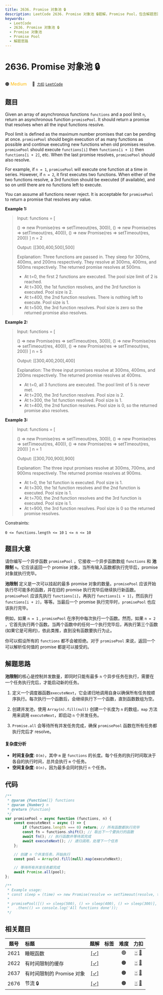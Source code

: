 ```yaml
---
title: 2636. Promise 对象池 🔒
description: LeetCode 2636. Promise 对象池 🔒题解，Promise Pool，包含解题思路、复杂度分析以及完整的 JavaScript 代码实现。
keywords:
  - LeetCode
  - 2636. Promise 对象池 🔒
  - Promise 对象池
  - Promise Pool
  - 解题思路
---
```


# 2636. Promise 对象池 🔒

🟠 <font color=#ffb800>Medium</font>&emsp; 🔗&ensp;[`力扣`](https://leetcode.cn/problems/promise-pool) [`LeetCode`](https://leetcode.com/problems/promise-pool)

## 题目

Given an array of asynchronous functions `functions` and a pool limit `n`, return an asynchronous function `promisePool`. It should return a promise that resolves when all the input functions resolve.

Pool limit is defined as the maximum number promises that can be pending at once. `promisePool` should begin execution of as many functions as possible and continue executing new functions when old promises resolve. `promisePool` should execute `functions[i]` then `functions[i + 1]` then `functions[i + 2]`, etc. When the last promise resolves, `promisePool` should also resolve.

For example, if `n = 1`, `promisePool` will execute one function at a time in series. However, if `n = 2`, it first executes two functions. When either of the two functions resolve, a 3rd function should be executed (if available), and so on until there are no functions left to execute.

You can assume all functions never reject. It is acceptable for `promisePool` to return a promise that resolves any value.

**Example 1:**

> Input:
> functions = [
>
> () => new Promise(res => setTimeout(res, 300)),
> () => new Promise(res => setTimeout(res, 400)),
> () => new Promise(res => setTimeout(res, 200))
> ]
> n = 2
>
> Output: [[300,400,500],500]
>
> Explanation:
> Three functions are passed in. They sleep for 300ms, 400ms, and 200ms respectively.
> They resolve at 300ms, 400ms, and 500ms respectively. The returned promise resolves at 500ms.
>
> - At t=0, the first 2 functions are executed. The pool size limit of 2 is reached.
> - At t=300, the 1st function resolves, and the 3rd function is executed. Pool size is 2.
> - At t=400, the 2nd function resolves. There is nothing left to execute. Pool size is 1.
> - At t=500, the 3rd function resolves. Pool size is zero so the returned promise also resolves.

**Example 2:**

> Input:
> functions = [
>
> () => new Promise(res => setTimeout(res, 300)),
> () => new Promise(res => setTimeout(res, 400)),
> () => new Promise(res => setTimeout(res, 200))
> ]
> n = 5
>
> Output: [[300,400,200],400]
>
> Explanation:
> The three input promises resolve at 300ms, 400ms, and 200ms respectively.
> The returned promise resolves at 400ms.
>
> - At t=0, all 3 functions are executed. The pool limit of 5 is never met.
> - At t=200, the 3rd function resolves. Pool size is 2.
> - At t=300, the 1st function resolved. Pool size is 1.
> - At t=400, the 2nd function resolves. Pool size is 0, so the returned promise also resolves.

**Example 3:**

> Input:
> functions = [
>
> () => new Promise(res => setTimeout(res, 300)),
> () => new Promise(res => setTimeout(res, 400)),
> () => new Promise(res => setTimeout(res, 200))
> ]
> n = 1
>
> Output: [[300,700,900],900]
>
> Explanation:
> The three input promises resolve at 300ms, 700ms, and 900ms respectively.
> The returned promise resolves at 900ms.
>
> - At t=0, the 1st function is executed. Pool size is 1.
> - At t=300, the 1st function resolves and the 2nd function is executed. Pool size is 1.
> - At t=700, the 2nd function resolves and the 3rd function is executed. Pool size is 1.
> - At t=900, the 3rd function resolves. Pool size is 0 so the returned promise resolves.

Constraints:

`0 <= functions.length <= 10`
`1 <= n <= 10`

## 题目大意

请你编写一个异步函数 `promisePool` ，它接收一个异步函数数组 `functions` 和 **池限制** `n`。它应该返回一个 promise 对象，当所有输入函数都执行完毕后，promise 对象就执行完毕。

**池限制** 定义是一次可以挂起的最多 promise 对象的数量。`promisePool` 应该开始执行尽可能多的函数，并在旧的 promise 执行完毕后继续执行新函数。`promisePool` 应该先执行 `functions[i]`，再执行 `functions[i + 1]`，然后执行 `functions[i + 2]`，等等。当最后一个 promise 执行完毕时，`promisePool` 也应该执行完毕。

例如，如果 `n = 1` , `promisePool` 在序列中每次执行一个函数。然而，如果 `n = 2` ，它首先执行两个函数。当两个函数中的任何一个执行完毕后，再执行第三个函数(如果它是可用的)，依此类推，直到没有函数要执行为止。

你可以假设所有的 `functions` 都不会被拒绝。对于 `promisePool` 来说，返回一个可以解析任何值的 promise 都是可以接受的。

## 解题思路

**池限制**的核心是控制并发数量，即同时只能有最多 `n` 个异步任务在执行，需要在一个任务执行完后，才能启动新的任务。

1. 定义一个调度器函数`executeNext`，它会递归地调用自身以确保所有任务按顺序执行。每次执行一个函数后，会继续执行下一个函数，直到函数数组为空。

2. 创建并发池，使用 `Array(n).fill(null)` 创建一个长度为 `n` 的数组，`map` 方法用来调用 `executeNext`，即启动 `n` 个并发任务。
3. `Promise.all` 会等待所有并发任务完成，确保 `promisePool` 函数在所有任务都执行完后才 resolve。

#### 复杂度分析

- **时间复杂度**: `O(m)`，其中 `m` 是 `functions` 的长度。每个任务的执行时间取决于各自的执行时间，总共会执行 `m` 个任务。
- **空间复杂度**: `O(n)`，因为最多会同时执行 `n` 个任务。

## 代码

```javascript
/**
 * @param {Function[]} functions
 * @param {Number} n
 * @return {Function}
 */
var promisePool = async function (functions, n) {
	const executeNext = async () => {
		if (functions.length === 0) return; // 所有函数都执行完毕
		const fn = functions.shift(); // 取出下一个要执行的函数
		await fn(); // 执行函数并等待其完成
		await executeNext(); // 递归调用，处理下一个任务
	};

	// 创建 n 个并发任务，开始执行
	const pool = Array(n).fill(null).map(executeNext);

	// 等待所有并发任务都完成
	await Promise.all(pool);
};

/**
 * Example usage:
 * const sleep = (time) => new Promise(resolve => setTimeout(resolve, time));
 *
 * promisePool([() => sleep(500), () => sleep(400), () => sleep(300)], 2)
 *   .then(() => console.log('All functions done'));
 */
```

## 相关题目

<!-- prettier-ignore -->
| 题号 | 标题 | 题解 | 标签 | 难度 | 力扣 |
| :------: | :------ | :------: | :------ | :------: | :------: |
| 2621 | 睡眠函数 | [[✓]](/problem/2621.md) |  | 🟢 | [🀄️](https://leetcode.cn/problems/sleep) [🔗](https://leetcode.com/problems/sleep) |
| 2622 | 有时间限制的缓存 | [[✓]](/problem/2622.md) |  | 🟠 | [🀄️](https://leetcode.cn/problems/cache-with-time-limit) [🔗](https://leetcode.com/problems/cache-with-time-limit) |
| 2637 | 有时间限制的 Promise 对象 | [[✓]](/problem/2637.md) |  | 🟠 | [🀄️](https://leetcode.cn/problems/promise-time-limit) [🔗](https://leetcode.com/problems/promise-time-limit) |
| 2676 | 节流 🔒 | [[✓]](/problem/2676.md) |  | 🟠 | [🀄️](https://leetcode.cn/problems/throttle) [🔗](https://leetcode.com/problems/throttle) |